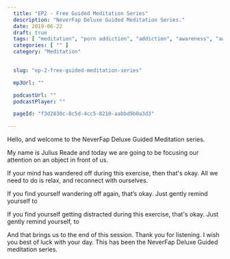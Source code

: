 ```yaml
---
  title: "EP2 - Free Guided Meditation Series"
  description: "NeverFap Deluxe Guided Meditation Series."
  date: 2019-06-22
  draft: true
  tags: [ "meditation", "porn addiction", "addiction", "awareness", "awareness exercises", "perspective", "nofap", "neverfap", "neverfap deluxe" ]
  categories: [ "" ]
  category: "Meditation"

  
  slug: "ep-2-free-guided-meditation-series"

  mp3Url: ""

  podcastUrl: ""
  podcastPlayer: ""

  pageId: "f3d2830c-8c5d-4cc5-8210-aabbd9b0a3d3"

---
```


<!-- focus -->

Hello, and welcome to the NeverFap Deluxe Guided Meditation series.

My name is Julius Reade and today we are going to be focusing our attention on an object in front of us.


If your mind has wandered off during this exercise, then that's okay. All we need to do is relax, and reconnect with ourselves.


If you find yourself wandering off again, that’s okay. Just gently remind yourself to 


If you find yourself getting distracted during this exercise, that's okay. Just gently remind yourself, to 


And that brings us to the end of this session. Thank you for listening. I wish you best of luck with your day. This has been the NeverFap Deluxe Guided meditation series.




<!-- # Script

Hello, and welcome to the NeverFap Deluxe Guided Meditation series.

My name is Julius Reade and today we are going to focus on our attention.

So for this exercise I want you to get relaxed, preferably sitting in a comfortable position. and I want you to leave your eyes open for this exercise.

Essentially, what I want you to do, is to focus on your attention.

In particular, where is your attention?

What is your attention on?

Is it on a particular thought you might be having in your mind?

Is it on a visual element within your vision.

Perhaps your attention is scattered.

All we’re doing is observing where our attention is.

And I'll let you do this for a few minutes.


If you're having difficulty keeping track of your attention, just gently remind yourself to remain focused.

Often, in the day to day of lives, we can lose track of our mind.

This is particularly true in the mornings, if we might have a particular routine that we follow.





So with that said, simply observe what’s in front of you.

Without thought.

Without expectation.

And I’ll let you do this for a few minutes.


If you find your mind wandering off during this exercise, then just gently remind yourself to continue observing.



Calm.

Relaxed.

Essentially, in observation.




If you find your mind wandering off again, that’s okay. Just gently remind yourself to continue observing.


And that brings us to the end of this session. Thank you for listening. I wish you best of luck with your day. This has been. The neverfap Deluxe Guided meditation series. -->


